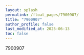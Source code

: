 ```yaml
---
layout: splash
permalink: /float_pages/7900907/
title: "7900907"
author_profile: false
last_modified_at: 2025-06-13
toc: false
---
```

 
7900907
